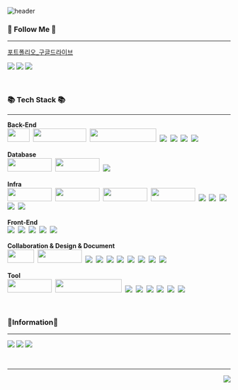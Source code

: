 

![header](https://capsule-render.vercel.app/api?type=waving&color=timeGradient&text=%EC%97%B4%EC%A0%95%EC%A0%81%EC%9D%B8%20%EC%BB%A4%EB%AE%A4%EB%8B%88%EC%BC%80%EC%9D%B4%ED%84%B0%20%EB%B0%B1%EC%97%94%EB%93%9C%20%EA%B0%9C%EB%B0%9C%EC%9E%90%20%EB%B0%A9%EC%A7%84%EC%84%B1&animation=twinkling&fontSize=35&fontAlignY=40&fontAlign=50&height=250)
<h3 align="left">🌈 Follow Me 🌈</h3>

---

[포트폴리오_구글드라이브](https://drive.google.com/file/d/1V7lwvjcMtLzPF6OC3BgxA1lUIpVJXOs_/view?usp=sharing)

<a href="https://velog.io/@wlstjdwkd"><img src="https://img.shields.io/badge/Tech%20Blog-11B48A?style=square&logo=Vimeo&logoColor=white"/></a>
<a href="https://www.instagram.com/bvng._.mooomiin/"><img src="https://img.shields.io/badge/Instagram-E4405F?style=square&logo=Instagram&logoColor=white"/></a>
<a href="mailto:xkakrlfh@gmail.com"><img src="https://img.shields.io/badge/Gmail-d14836?style=square&logo=Gmail&logoColor=white"/></a></br>


<br>

<h3 align="left">📚 Tech Stack 📚</h3>

---

<p align="left">
  <strong>Back-End</strong><br>
  <img src="https://img.shields.io/badge/Java-007396?style=square&logo=Java&logoColor=white" width="50" height="30"/>&nbsp
  <img src="https://img.shields.io/badge/SpringBoot-6DB33F?style=square&logo=SpringBoot&logoColor=white" width="120" height="30"/>&nbsp 
<img src="https://img.shields.io/badge/Spring Data JPA-3FE87F?style=square&logo=Java&logoColor=white" width="150" height="30"/>&nbsp
<img src="https://img.shields.io/badge/Spring-6DB33F?style=square&logo=Spring&logoColor=white"/>&nbsp
  <img src="https://img.shields.io/badge/MyBatis-007396?style=square&logo=Java&logoColor=white"/>&nbsp 
       <img src="https://img.shields.io/badge/Python-3776AB?style=square&logo=Python&logoColor=white"/>&nbsp
 <img src="https://img.shields.io/badge/Flask-000000?style=square&logo=Flask&logoColor=white"/>&nbsp
<br><br>
  <strong>Database</strong><br>
  <img src="https://img.shields.io/badge/MySQL-4479A1?style=square&logo=MySQL&logoColor=white" width=100" height="30"/>&nbsp
  <img src="https://img.shields.io/badge/Redis-DC382D?style=square&logo=Redis&logoColor=white" width=100" height="30"/>&nbsp
      <img src="https://img.shields.io/badge/MariaDB-003545?style=square&logo=MariaDB&logoColor=white"/>&nbsp
<br><br>
  <strong>Infra</strong><br>
  <img src="https://img.shields.io/badge/AWS EC2-FF9900?style=square&logo=Amazon EC2&logoColor=white" width=100" height="30"/>&nbsp
  <img src="https://img.shields.io/badge/AWS RDS-527FFF?style=square&logo=Amazon RDS&logoColor=white" width=100" height="30"/>&nbsp
<img src="https://img.shields.io/badge/Docker-2496ED?style=square&logo=Docker&logoColor=white"  width=100" height="30"/>&nbsp 
      <img src="https://img.shields.io/badge/Jenkins-D24939?style=square&logo=Jenkins&logoColor=white"  width=100" height="30"/>&nbsp
<img src="https://img.shields.io/badge/AWS S3-569A31?style=square&logo=Amazon S3&logoColor=white"/>&nbsp
<img src="https://img.shields.io/badge/Nginx-009639?style=square&logo=NGINX&logoColor=white"/>&nbsp          
      <img src="https://img.shields.io/badge/Docker Compose-2496ED?style=square&logo=Docker Compose&logoColor=white"/>&nbsp
          <img src="https://img.shields.io/badge/letsencrypt-003A70?style=square&logo=letsencrypt&logoColor=white"/>&nbsp
          <img src="https://img.shields.io/badge/CloudFront-2496ED?style=square&logo=CloudFront&logoColor=white"/>&nbsp
<br><br>
  <strong>Front-End</strong><br>
  <img src="https://img.shields.io/badge/html5-E34F26?style=square&logo=html5&logoColor=white"/>&nbsp
  <img src="https://img.shields.io/badge/css3-1572B6?style=square&logo=css3&logoColor=white"/>&nbsp
      <img src="https://img.shields.io/badge/javascript-F7DF1E?style=square&logo=javascript&logoColor=white"/>&nbsp
      <img src="https://img.shields.io/badge/react-61DAFB?style=square&logo=react&logoColor=white"/>&nbsp
      <img src="https://img.shields.io/badge/react native-61DAFB?style=square&logo=react&logoColor=white"/>&nbsp
<br><br>
  <strong>Collaboration & Design & Document</strong><br>
  <img src="https://img.shields.io/badge/git-F05032?style=square&logo=git&logoColor=white" width=60" height="30"/>&nbsp
      <img src="https://img.shields.io/badge/github-181717?style=square&logo=github&logoColor=white" width=100" height="30"/>&nbsp 
<img src="https://img.shields.io/badge/gitlab-FC6D26?style=square&logo=gitlab&logoColor=white"/>&nbsp
      <img src="https://img.shields.io/badge/notion-000000?style=square&logo=notion&logoColor=white"/>&nbsp
      <img src="https://img.shields.io/badge/Google Drive-4285F4?style=square&logo=googledrive&logoColor=white"/>&nbsp
      <img src="https://img.shields.io/badge/Gerrit-EEEEEE?style=square&logo=gerrit&logoColor=white"/>&nbsp
      <img src="https://img.shields.io/badge/Figma-F24E1E?style=square&logo=figma&logoColor=white"/>&nbsp
      <img src="https://img.shields.io/badge/Jira-0052CC?style=square&logo=jirasoftware&logoColor=white"/>&nbsp
      <img src="https://img.shields.io/badge/Postman-FF6C37?style=square&logo=postman&logoColor=white"/>&nbsp
      <img src="https://img.shields.io/badge/Swagger-85EA2D?style=square&logo=swagger&logoColor=white"/>&nbsp
<br><br>
  <strong>Tool</strong><br>
  <img src="https://img.shields.io/badge/IntelliJ-000000?style=square&logo=intellijidea&logoColor=white" width=100" height="30"/>&nbsp
        <img src="https://img.shields.io/badge/MySQL Workbench-4479A1?style=square&logo=MySQL&logoColor=white" width=150" height="30"/>&nbsp 
<img src="https://img.shields.io/badge/Eclipse-000000?style=square&logo=eclipseide&logoColor=white"/>&nbsp
      <img src="https://img.shields.io/badge/Pycharm-000000?style=square&logo=pycharm&logoColor=white"/>&nbsp
      <img src="https://img.shields.io/badge/VS Code-007ACC?style=square&logo=visualstudiocode&logoColor=white"/>&nbsp
  <img src="https://img.shields.io/badge/HeidiSQL-6DB33F?style=square&logo=HeidiSQL&logoColor=white"/>&nbsp 
          <img src="https://img.shields.io/badge/putty-003A70?style=square&logo=putty&logoColor=white"/>&nbsp
  <img src="https://img.shields.io/badge/mobaxterm-000000?style=square&logo=mobaxterm&logoColor=white"/>&nbsp

</p>

<br>


<h3 align="left">🎈Information🎲</h3>

---
<p align="left">
    <img src="https://github-readme-stats.vercel.app/api/top-langs/?username=wlstjdwkd&layout=compact">
    <img src="http://mazassumnida.wtf/api/generate_badge?boj=wlstjdwkd">
    <img src="https://github-readme-stats.vercel.app/api?username=wlstjdwkd&show_icons=true&theme=radical">
</p>

<br>

[//]: # (<h3 align="left">📌 My Project 📌</h3>)

[//]: # (---)

[//]: # ()
[//]: # (| Organization | Activity | Position | Achieve | Date |)

[//]: # (|----------|----------|----------|----------|----------|)

[//]: # (|          |          |          |          |          |)

[//]: # (|          |          |          |          |          |)

[//]: # (|          |          |          |          |          |)

[//]: # (|          |          |          |          |          |)

[//]: # (|          |          |          |          |          |)

[//]: # (|          |          |          |          |          |)

[//]: # (|          |          |          |          |          |)

[//]: # (|          |          |          |          |          |)

[//]: # (|          |          |          |          |          |)

[//]: # (|          |          |          |          |          |)




---

<div style="text-align: right">
    <a href="https://hits.seeyoufarm.com">
        <img src="https://hits.seeyoufarm.com/api/count/incr/badge.svg?url=https%3A%2F%2Fgithub.com%2Fwlstjdwkd&count_bg=%233D79C8&title_bg=%23555555&icon=github.svg&icon_color=%23E7E7E7&title=hits&edge_flat=false"/>
    </a>
</div>
